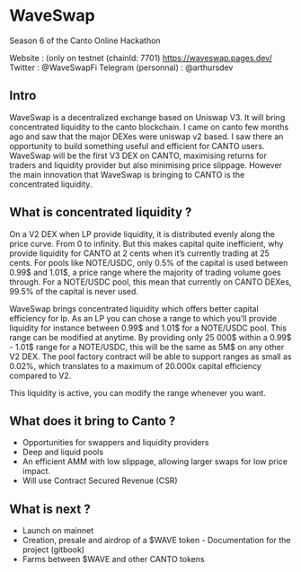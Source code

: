 # WaveSwap
Season 6 of the Canto Online Hackathon 

Website : (only on testnet (chainId: 7701) https://waveswap.pages.dev/
Twitter : @WaveSwapFi
Telegram (personnal) : @arthursdev

## Intro

WaveSwap is a decentralized exchange based on Uniswap V3. It will bring concentrated liquidity to the canto blockchain. I came on canto few months ago and saw that the major DEXes were uniswap v2 based. I saw there an opportunity to build something useful and efficient for CANTO users. WaveSwap will be the first V3 DEX on CANTO, maximising returns for traders and liquidity provider but also minimising price slippage. However the main innovation that WaveSwap is bringing to CANTO is the concentrated liquidity.

## What is concentrated liquidity ?

On a V2 DEX when LP provide liquidity, it is distributed evenly along the price curve. From 0 to infinity. But this makes capital quite inefficient, why provide liquidity for CANTO at 2 cents when it’s currently trading at 25 cents. For pools like NOTE/USDC, only 0.5% of the capital is used between 0.99$ and 1.01$, a price range where the majority of trading volume goes through. For a NOTE/USDC pool, this mean that currently on CANTO DEXes, 99.5% of the capital is never used.

WaveSwap brings concentrated liquidity which offers better capital efficiency for lp. As an LP you can chose a range to which you’ll provide liquidity for instance between 0.99$ and 1.01$ for a NOTE/USDC pool. This range can be modified at anytime. By providing only 25 000$ within a 0.99$ - 1.01$ range for a NOTE/USDC, this will be the same as 5M$ on any other V2 DEX. The pool factory contract will be able to support ranges as small as 0.02%, which translates to a maximum of 20.000x capital efficiency compared to V2.

This liquidity is active, you can modify the range whenever you want.

## What does it bring to Canto ?

- Opportunities for swappers and liquidity providers
- Deep and liquid pools
- An efficient AMM with low slippage, allowing larger swaps for low
price impact.
- Will use Contract Secured Revenue (CSR)

## What is next ?

- Launch on mainnet
- Creation, presale and airdrop of a $WAVE token - Documentation for the project (gitbook)
- Farms between $WAVE and other CANTO tokens
